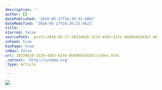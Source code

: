 ```yaml
---
description: ''
author: []
datePublished: '2016-05-27T18:39:32.606Z'
dateModified: '2016-05-27T18:26:15.942Z'
title: ''
starred: false
sourcePath: _posts/2016-05-27-28334620-3229-4503-b1fe-0bb96da503b7.md
inFeed: true
hasPage: true
inNav: false
url: 28334620-3229-4503-b1fe-0bb96da503b7/index.html
_context: 'http://schema.org'
_type: Article

---
```

![](https://the-grid-user-content.s3-us-west-2.amazonaws.com/4decfeda-d372-4062-bac0-392f848bbaea.jpg)